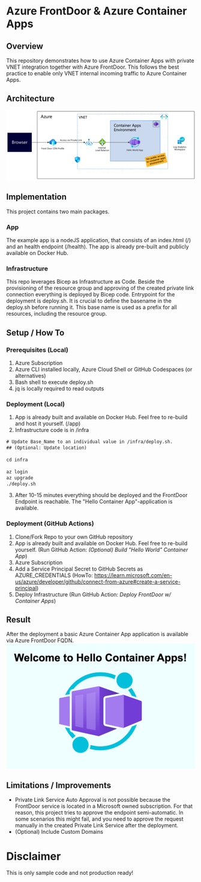 # Azure FrontDoor & Azure Container Apps

## Overview
This repository demonstrates how to use Azure Container Apps with private VNET integration together with Azure FrontDoor. This follows the best practice to enable only VNET internal incoming traffic to Azure Container Apps.

## Architecture
![Architecture](./assets/architecture.png "Azure Architecture")

## Implementation
This project contains two main packages.

### App
The example app is a nodeJS application, that consists of an index.html (/) and an health endpoint (/health). The app is already pre-built and publicly available on Docker Hub.

### Infrastructure
This repo leverages Bicep as Infrastructure as Code. Beside the provisioning of the resource group and approving of the created private link connection everything is deployed by Bicep code.
Entrypoint for the deployment is deploy.sh. It is crucial to define the basename in the deploy.sh before running it. This base name is used as a prefix for all resources, including the resource group.

## Setup / How To
### Prerequisites (Local)
1. Azure Subscription
2. Azure CLI installed locally, Azure Cloud Shell or GitHub Codespaces (or alternatives)
3. Bash shell to execute deploy.sh
4. jq is locally required to read outputs

### Deployment (Local)
1. App is already built and available on Docker Hub. Feel free to re-build and host it yourself. (/app)
2. Infrastructure code is in /infra

```
# Update Base_Name to an individual value in /infra/deploy.sh. 
## (Optional: Update location)

cd infra

az login
az upgrade 
./deploy.sh
```
3. After 10-15 minutes everything should be deployed and the FrontDoor Endpoint is reachable. The "Hello Container App"-application is available.

### Deployment (GitHub Actions)
1. Clone/Fork Repo to your own GitHub repository
2. App is already built and available on Docker Hub. Feel free to re-build yourself. (Run GitHub Action: *(Optional) Build "Hello World" Container App*)
3. Azure Subscription
4. Add a Service Principal Secret to GitHub Secrets as AZURE_CREDENTIALS (HowTo: https://learn.microsoft.com/en-us/azure/developer/github/connect-from-azure#create-a-service-principal)
5. Deploy Infrastructure (Run GitHub Action: *Deploy FrontDoor w/ Container Apps*)

## Result
After the deployment a basic Azure Container App application is available via Azure FrontDoor FQDN.
![Website in Browser](./assets/result.png "Hello Container Apps")

## Limitations / Improvements
- Private Link Service Auto Approval is not possible because the FrontDoor service is located in a Microsoft owned subscription. For that reason, this project tries to approve the endpoint semi-automatic. In some scenarios this might fail, and you need to approve the request manually in the created Private Link Service after the deployment.
- (Optional) Include Custom Domains

# Disclaimer
This is only sample code and not production ready!